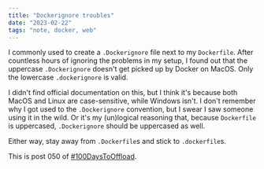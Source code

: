 ```yaml
---
title: "Dockerignore troubles"
date: "2023-02-22"
tags: "note, docker, web"
---
```


I commonly used to create a `.Dockerignore` file next to my `Dockerfile`. After countless hours of ignoring the problems in my setup, I found out that the uppercase `.Dockerignore` doesn't get picked up by Docker on MacOS. Only the lowercase `.dockerignore` is valid.

I didn't find official documentation on this, but I think it's because both MacOS and Linux are case-sensitive, while Windows isn't. I don't remember why I got used to the `.Dockerignore` convention, but I swear I saw someone using it in the wild. Or it's my (un)logical reasoning that, because `Dockerfile` is uppercased, `.Dockerignore` should be uppercased as well.

Either way, stay away from `.Dockerfile`s and stick to `.dockerfile`s.

This is post 050 of [#100DaysToOffload](https://100daystooffload.com/).
